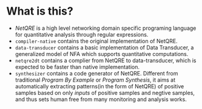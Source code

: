# What is this?
* *NetQRE* is a high level networking domain specific programing language for quantitative analysis through regular expressions.
* `compiler-native` contains the original implementation of NetQRE.
* `data-transducer` contains a basic implementation of Data Transducer, a generalized model of NFA which supports quantitative computations.
* `netqre2dt` contains a complier from NetQRE to data-transducer, which is expected to be faster than native implementation.
* `synthesizer` contains a code generator of NetQRE. Different from traditional *Program By Example* or *Program Synthesis*,
	it aims at automatically extracting patterns(in the form of NetQRE) of positive samples based on only *inputs* of positive
	samples and negtive samples, and thus sets human free from many monitoring and analysis works.

